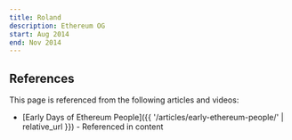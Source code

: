 ```yaml
---
title: Roland
description: Ethereum OG
start: Aug 2014
end: Nov 2014
---
```


## References

This page is referenced from the following articles and videos:

- [Early Days of Ethereum People]({{ '/articles/early-ethereum-people/' | relative_url }}) - Referenced in content